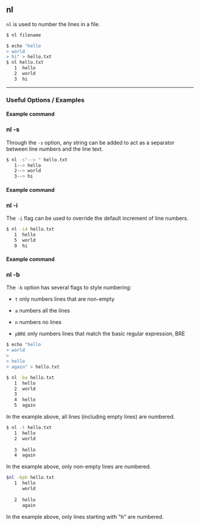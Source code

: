 nl
-------

`nl` is used to number the lines in a file.


~~~ bash
$ nl filename 
~~~

~~~ bash
$ echo "hello
> world
> hi" > hello.txt
$ nl hello.txt
   1  hello
   2  world
   3  hi
~~~

---

### Useful Options / Examples

#### Example command

### nl -s
Through the `-s` option, any string can be added to act as a separator between line numbers and the line text.

~~~ bash
$ nl -s"--> " hello.txt
   1--> hello
   2--> world
   3--> hi
~~~

#### Example command

### nl -i
The `-i` flag can be used to override the default increment of line numbers.

~~~ bash
$ nl -i4 hello.txt 
   1  hello
   5  world
   9  hi
~~~

#### Example command

### nl -b 
The `-b` option has several flags to style numbering:

* `t` only numbers lines that are non-empty

* `a` numbers all the lines

* `n`  numbers no lines

* `pBRE` only numbers lines that match the basic regular expression, BRE

~~~ bash
$ echo "hello
> world
>
> hello
> again" > hello.txt

$ nl -ba hello.txt
   1  hello
   2  world
   3
   4  hello
   5  again
~~~

In the example above, all lines (including empty lines) are numbered.

~~~ bash
$ nl -t hello.txt
   1  hello
   2  world
   
   3  hello
   4  again
~~~ 

In the example above, only non-empty lines are numbered.

~~~ bash
$nl -bph hello.txt
   1  hello
      world
      
   2  hello
      again
~~~

In the example above, only lines starting with "h" are numbered.
